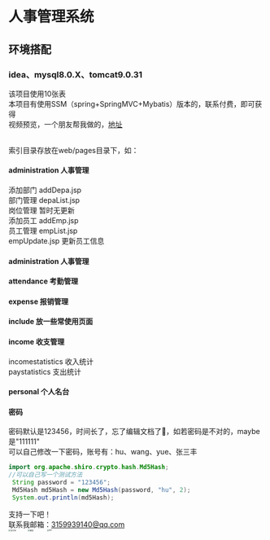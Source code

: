 # 人事管理系统
## 环境搭配
### idea、mysql8.0.X、tomcat9.0.31
该项目使用10张表</br>
本项目有使用SSM（spring+SpringMVC+Mybatis）版本的，联系付费，即可获得</br>
视频预览，一个朋友帮我做的，[地址](https://www.bilibili.com/video/BV1MK4y1x7sv)

</br>索引目录存放在web/pages目录下，如：
#### administration 人事管理
添加部门  addDepa.jsp </br>
部门管理  depaList.jsp</br>
岗位管理  暂时无更新</br>
添加员工  addEmp.jsp</br>
员工管理  empList.jsp</br>
empUpdate.jsp 更新员工信息</br>
#### administration 人事管理
#### attendance 考勤管理
#### expense 报销管理
#### include 放一些常使用页面
#### income 收支管理
incomestatistics 收入统计</br>
paystatistics 支出统计</br>
#### personal 个人名台

#### 密码
密码默认是123456，时间长了，忘了编辑文档了🤡，如若密码是不对的，maybe是"111111"</br>
可以自己修改一下密码，账号有：hu、wang、yue、张三丰
```java
import org.apache.shiro.crypto.hash.Md5Hash;
//可以自己写一个测试方法
 String password = "123456";
 Md5Hash md5Hash = new Md5Hash(password, "hu", 2);
 System.out.println(md5Hash);
```
支持一下吧！</br> 
联系我邮箱：3159939140@qq.com </br> 
<img src="https://z3.ax1x.com/2021/06/11/2h6EWR.jpg" alt="支付宝" width="135" float="left" margin-left="20px" style="zoom:25%;"/>
<img src="https://z3.ax1x.com/2021/06/11/2h6AY9.jpg" alt="微信" width="135"  float="left" margin-left="20px"  style="zoom:25%;"/>
<img src="https://z3.ax1x.com/2021/06/11/2h6kFJ.jpg" alt="QQ" width="135"  float="left" margin-left="20px" style="zoom:25%;" />
